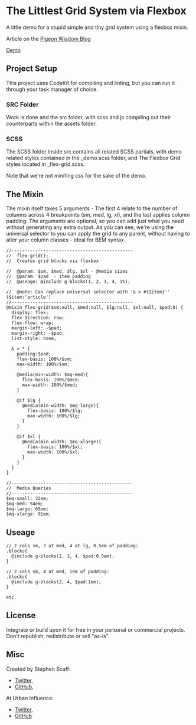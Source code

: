 # The Littlest Grid System via Flexbox

A little demo for a stupid simple and tiny grid system using a flexbox mixin.

Article on the [Pigeon Wisdom Blog ]( http://urbaninfluence.com/2016/08/a-flexy-little-grid-system/)

[Demo](http://urbaninfluence.com/demos/littlest-grid-system/)

## Project Setup

This project uses CodeKit for compiling and linting, but you can run it through your task manager of choice.

### SRC Folder

Work is done and the src folder, with scss and js compiling out their counterparts within the assets folder.

### SCSS

The SCSS folder inside src contains all related SCSS partials, with demo related styles contained in the _demo.scss folder, and The Flexbox Grid styles located in _flex-grid.scss.


Note that we're not minifing css for the sake of the demo.

## The Mixin

The mixin itself takes 5 arguments - The first 4 relate to the number of columns across 4 breakpoints (sm, med, lg, xl), and the last applies column padding. The arguments are optional, so you can add just what you need without generating any extra output. As you can see, we're using the universal selector to you can apply the grid to any parent, without having to alter your column classes - ideal for BEM syntax.


```
//----------------------------------------------  
//  flex-grid();
//  Creates grid blocks via flexbox

//  @param: $sm, $med, $lg, $xl - @media sizes
//  @param: $pad  - item padding  
//  @useage: @include g-blocks(1, 2, 3, 4, 1%);

//  @note: Can replace universal selector with '& > #{$item}''  ($item:'article')
//----------------------------------------------
@mixin flex-grid($sm:null, $med:null, $lg:null, $xl:null, $pad:0) {
  display: flex;
  flex-direction: row;
  flex-flow: wrap;
  margin-left: -$pad;
  margin-right: -$pad;
  list-style: none;

  & > * {
    padding:$pad;
    flex-basis: 100%/$sm;
    max-width: 100%/$sm;
    
    @media(min-width: $mq-med){
      flex-basis: 100%/$med;
      max-width: 100%/$med;
    }

    @if $lg {
      @media(min-width: $mq-large){
        flex-basis: 100%/$lg;
        max-width: 100%/$lg;
      }
    }

    @if $xl {
      @media(min-width: $mq-xlarge){
        flex-basis: 100%/$xl;
        max-width: 100%/$xl;
      }
    }
  }
}

//----------------------------------------------  
//  Media Queries
//----------------------------------------------
$mq-small: 32em;
$mq-med: 54em;
$mq-large: 65em;
$mq-xlarge: 91em;

```

## Useage

```
// 2 cols sm, 3 at med, 4 at lg, 0.5em of padding:
.blocks{
  @include g-blocks(2, 3, 4, $pad:0.5em);
}

// 2 cols sm, 4 at med, 1em of padding:
.blocks{
  @include g-blocks(2, 4, $pad:1em);
}

etc.
```

## License

Integrate or build upon it for free in your personal or commercial projects. Don't republish, redistribute or sell "as-is". 


## Misc

Created by Stephen Scaff: 
- [Twitter](http://www.twitter.com/stephenscaff), 
- [GitHub](https://github.com/stephenscaff), 

At Urban Influence:
- [Twitter](http://www.twitter.com/pigeonwisdom), 
- [GitHub](https://github.com/urbaninfluence)

